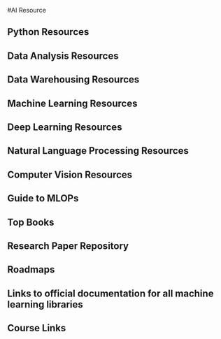 #AI Resource

## Python Resources
## Data Analysis Resources
## Data Warehousing Resources
## Machine Learning Resources
## Deep Learning Resources
## Natural Language Processing Resources
## Computer Vision Resources
## Guide to MLOPs
## Top Books 
## Research Paper Repository
## Roadmaps
## Links to official documentation for all machine learning libraries
## Course Links

